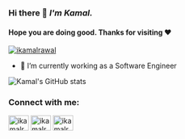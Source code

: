 ### Hi there 👋 <i>I'm Kamal.</i>
####  Hope you are doing good. Thanks for visiting ❤️

<p align="left"> <a href="https://twitter.com/ikamalrawal" target="blank"><img src="https://img.shields.io/twitter/follow/ikamalrawal?logo=twitter&style=for-the-badge" alt="ikamalrawal" /></a> </p>


<!--
**ikamalrawal/ikamalrawal** is a ✨ _special_ ✨ repository because its `README.md` (this file) appears on your GitHub profile.

Here are some ideas to get you started:

- 🔭 I’m currently working on ...
- 🌱 I’m currently learning ...
- 👯 I’m looking to collaborate on ...
- 🤔 I’m looking for help with ...
- 💬 Ask me about ...
- 📫 How to reach me: ...
- 😄 Pronouns: ...
- ⚡ Fun fact: ...
-->
- 🔭 I’m currently working as a Software Engineer


![Kamal's GitHub stats](https://github-readme-stats.vercel.app/api?username=ikamalrawal&count_private=true&show_icons=true&theme=bear)

<h3 align="left">Connect with me:</h3>
<p align="left">
<a href= "https://twitter.com/ikamalrawal" target="_blank"><img align="center" src="https://raw.githubusercontent.com/rahuldkjain/github-profile-readme-generator/master/src/images/icons/Social/twitter.svg" alt="ikamalrawal" height="30" width="40" /></a>
<a href="https://www.linkedin.com/in/ikamalrawal" target="_blank"><img align="center" src="https://raw.githubusercontent.com/rahuldkjain/github-profile-readme-generator/master/src/images/icons/Social/linked-in-alt.svg" alt="ikamalrawal" height="30" width="40" /></a>
<a href="https://instagram.com/ikamalrawal" target="blank"><img align="center" src="https://raw.githubusercontent.com/rahuldkjain/github-profile-readme-generator/master/src/images/icons/Social/instagram.svg" alt="ikamalrawal" height="30" width="40" /></a>
</p>
